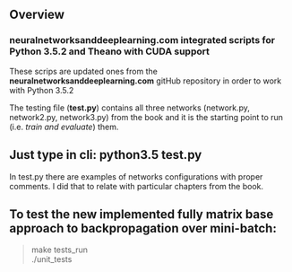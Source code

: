 ## Overview

### neuralnetworksanddeeplearning.com integrated scripts for Python 3.5.2 and Theano with CUDA support

These scrips are updated ones from the **neuralnetworksanddeeplearning.com** gitHub repository in order to work with Python 3.5.2

The testing file (**test.py**) contains all three networks (network.py, network2.py, network3.py) from the book and it is the starting point to run (i.e. *train and evaluate*) them.

## Just type in cli: **python3.5 test.py**

In test.py there are examples of networks configurations with proper comments. I did that to relate with particular chapters from the book.


## To test the new implemented fully matrix base approach to backpropagation over mini-batch:
   >make tests_run  
   >./unit_tests
